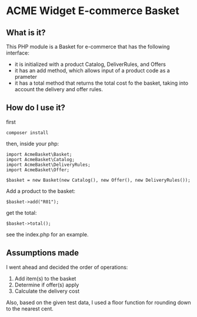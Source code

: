 # ACME Widget E-commerce Basket

## What is it?

This PHP module is a Basket for e-commerce that has the following interface:

- it is initialized with a product Catalog, DeliverRules, and Offers
- it has an add method, which allows input of a product code as a prameter
- it has a total method that returns the total cost fo the basket, taking into account the delivery and offer rules.

## How do I use it?

first

```
composer install
```

then, inside your php:

```
import AcmeBasket\Basket;
import AcmeBasket\Catalog;
import AcmeBasket\DeliveryRules;
import AcmeBasket\Offer;

$basket = new Basket(new Catalog(), new Offer(), new DeliveryRules());
```

Add a product to the basket:

```
$basket->add("R01");
```

get the total:

```
$basket->total();
```

see the index.php for an example.

## Assumptions made

I went ahead and decided the order of operations:

1. Add item(s) to the basket
2. Determine if offer(s) apply
3. Calculate the delivery cost

Also, based on the given test data, I used a floor function for rounding down to the nearest cent.
